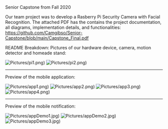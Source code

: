 Senior Capstone from Fall 2020

Our team project was to develop a Rasberry Pi Security Camera with Facial Recognition.
The attached PDF has the contains the project documentation, all diagrams, implementation details, and functionalities:
https://github.com/Camgibso/Senior-Capstone/blob/main/Capstone_Final.pdf

README Breakdown:
Pictures of our hardware device, camera, motion detector and homeade stand:


![Pictures/pi1.png)](Pictures/pi1.png) ![Pictures/pi2.png)](Pictures/pi2.png)




-----------------------------------------------------------------------------------
Preview of the mobile application:


![Pictures/app1.png)](Pictures/app1.png)
![Pictures/app2.png)](Pictures/app2.png)
![Pictures/app3.png)](Pictures/app3.png)
![Pictures/app4.png)](Pictures/app4.png)




-----------------------------------------------------------------------------------
Preview of the mobile notification:


![Pictures/appDemo1.jpg)](Pictures/appDemo1.jpg)
![Pictures/appDemo2.jpg)](Pictures/appDemo2.jpg)
![Pictures/appDemo3.jpg)](Pictures/appDemo3.jpg)
